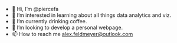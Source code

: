 - 👋 Hi, I’m @piercefa
- 👀 I’m interested in learning about all things data analytics and viz. 
- 🌱 I’m currently drinking coffee.
- 💞️ I’m looking to develop a personal webpage.
- 📫 How to reach me alex.feldmeyer@outlook.com

<!---
piercefa/piercefa is a ✨ special ✨ repository because its `README.md` (this file) appears on your GitHub profile.
You can click the Preview link to take a look at your changes.
--->
